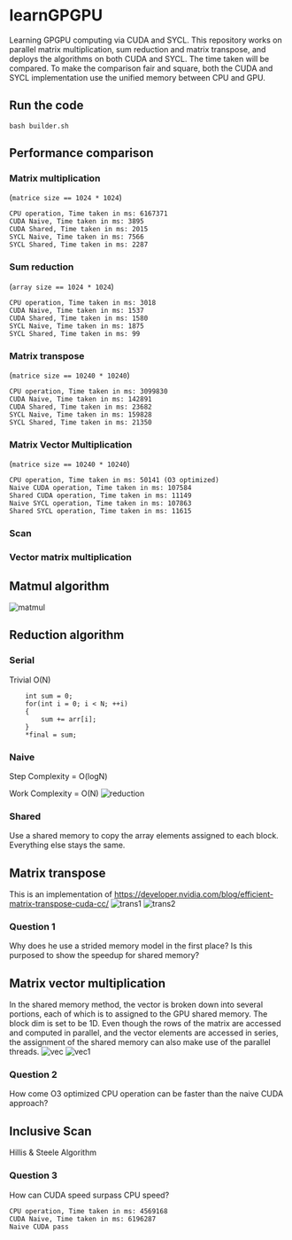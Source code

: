 # learnGPGPU
Learning GPGPU computing via CUDA and SYCL. This repository works on parallel matrix multiplication, sum reduction and matrix transpose, and deploys the algorithms on both CUDA and SYCL. The time taken will be compared. To make the comparison fair and square, both the CUDA and SYCL implementation use the unified memory between CPU and GPU.
## Run the code
`bash builder.sh`
## Performance comparison
### Matrix multiplication
(`matrice size == 1024 * 1024`)
```
CPU operation, Time taken in ms: 6167371
CUDA Naive, Time taken in ms: 3895
CUDA Shared, Time taken in ms: 2015
SYCL Naive, Time taken in ms: 7566
SYCL Shared, Time taken in ms: 2287
```
### Sum reduction
(`array size == 1024 * 1024`)
```
CPU operation, Time taken in ms: 3018
CUDA Naive, Time taken in ms: 1537
CUDA Shared, Time taken in ms: 1580
SYCL Naive, Time taken in ms: 1875
SYCL Shared, Time taken in ms: 99
```
### Matrix transpose
(`matrice size == 10240 * 10240`)
```
CPU operation, Time taken in ms: 3099830
CUDA Naive, Time taken in ms: 142891
CUDA Shared, Time taken in ms: 23682
SYCL Naive, Time taken in ms: 159828
SYCL Shared, Time taken in ms: 21350
```
### Matrix Vector Multiplication
(`matrice size == 10240 * 10240`)
```
CPU operation, Time taken in ms: 50141 (O3 optimized)
Naive CUDA operation, Time taken in ms: 107584
Shared CUDA operation, Time taken in ms: 11149
Naive SYCL operation, Time taken in ms: 107863
Shared SYCL operation, Time taken in ms: 11615
```
### Scan
### Vector matrix multiplication

## Matmul algorithm
![matmul](figures/f36a9ec57abdae322bd116c18df0cbe.jpg)
## Reduction algorithm
### Serial
Trivial O(N)
```
    int sum = 0;
    for(int i = 0; i < N; ++i)
    {
        sum += arr[i];
    }
    *final = sum;
```
### Naive
Step Complexity = O(logN)

Work Complexity = O(N)
![reduction](figures/reduction.jpg)
### Shared
Use a shared memory to copy the array elements assigned to each block. Everything else stays the same.

## Matrix transpose
This is an implementation of https://developer.nvidia.com/blog/efficient-matrix-transpose-cuda-cc/
![trans1](figures/trans1.bmp)
![trans2](figures/trans2.bmp)
### Question 1
Why does he use a strided memory model in the first place? Is this purposed to show the speedup for shared memory?

## Matrix vector multiplication
In the shared memory method, the vector is broken down into several portions, each of which is to assigned to the GPU shared memory. The block dim is set to be 1D. Even though the rows of the matrix are accessed and computed in parallel, and the vector elements are accessed in series, the assignment of the shared memory can also make use of the parallel threads.
![vec](figures/vec.bmp)
![vec1](figures/vec1.bmp)
### Question 2
How come O3 optimized CPU operation can be faster than the naive CUDA approach?

## Inclusive Scan
Hillis & Steele Algorithm
### Question 3
How can CUDA speed surpass CPU speed?
```
CPU operation, Time taken in ms: 4569168
CUDA Naive, Time taken in ms: 6196287
Naive CUDA pass
```